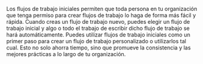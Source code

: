 Los flujos de trabajo iniciales permiten que toda persona en tu organización que tenga permiso para crear flujos de trabajo lo haga de forma más fácil y rápida. Cuando creas un flujo de trabajo nuevo, puedes elegir un flujo de trabajo inicial y algo o todo el trabajo de escribir dicho flujo de trabajo se hará automáticamente. Puedes utilizar flujos de trabajo iniciales como un primer paso para crear un flujo de trabajo personalizado o utilizarlos tal cual. Esto no solo ahorra tiempo, sino que promueve la consistencia y las mejores prácticas a lo largo de tu organización.
